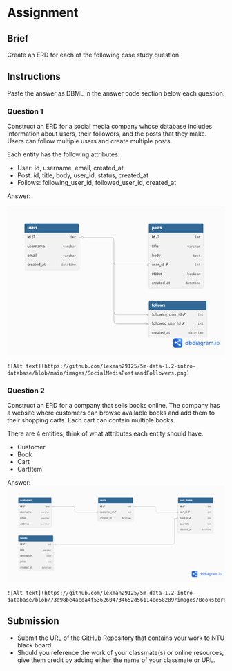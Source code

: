 # Assignment

## Brief

Create an ERD for each of the following case study question.

## Instructions

Paste the answer as DBML in the answer code section below each question.

### Question 1

Construct an ERD for a social media company whose database includes information about users, their followers, and the posts that they make. Users can follow multiple users and create multiple posts.

Each entity has the following attributes:

- User: id, username, email, created_at
- Post: id, title, body, user_id, status, created_at
- Follows: following_user_id, followed_user_id, created_at

Answer:

![Alt text](./images/SocialMediaPostsandFollowers.png)
```dbml
![Alt text](https://github.com/lexman29125/5m-data-1.2-intro-database/blob/main/images/SocialMediaPostsandFollowers.png)
```

### Question 2

Construct an ERD for a company that sells books online. The company has a website where customers can browse available books and add them to their shopping carts. Each cart can contain multiple books.

There are 4 entities, think of what attributes each entity should have.

- Customer
- Book
- Cart
- CartItem

Answer:
![Alt text](./images/BookstoreShoppingCart.png)

```dbml
![Alt text](https://github.com/lexman29125/5m-data-1.2-intro-database/blob/73d98be4acda4f5362604734652d56114ee58289/images/BookstoreShoppingCart.png)
```

## Submission

- Submit the URL of the GitHub Repository that contains your work to NTU black board.
- Should you reference the work of your classmate(s) or online resources, give them credit by adding either the name of your classmate or URL.
